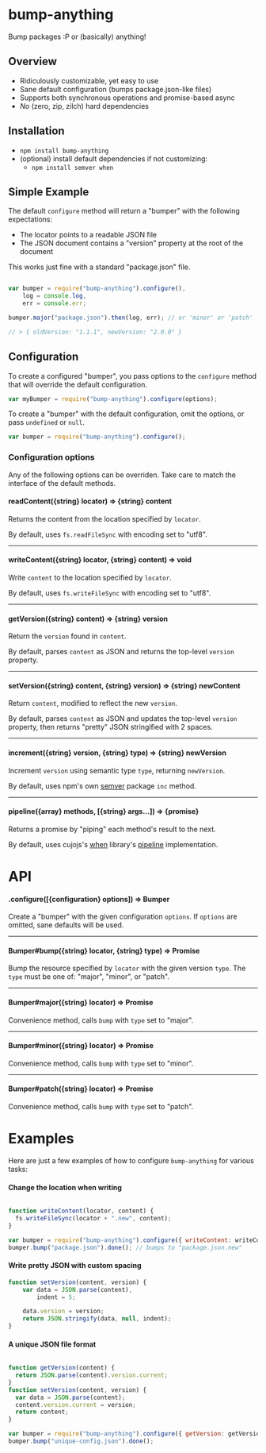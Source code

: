 # bump-anything

Bump packages :P or (basically) anything!

## Overview

* Ridiculously customizable, yet easy to use
* Sane default configuration (bumps package.json-like files)
* Supports both synchronous operations and promise-based async
* _No_ (zero, zip, zilch) hard dependencies

## Installation

* `npm install bump-anything`
* (optional) install default dependencies if not customizing:
	- `npm install semver when`

## Simple Example

The default `configure` method will return a "bumper" with the following expectations:

* The locator points to a readable JSON file
* The JSON document contains a "version" property at the root of the document

This works just fine with a standard "package.json" file.

```javascript

var bumper = require("bump-anything").configure(),
	log = console.log,
	err = console.err;

bumper.major("package.json").then(log, err); // or 'minor' or 'patch'

// > { oldVersion: "1.1.1", newVersion: "2.0.0" }
```

## Configuration

To create a configured "bumper", you pass options to the `configure` method that will override the default configuration.

```javascript
var myBumper = require("bump-anything").configure(options);
```

To create a "bumper" with the default configuration, omit the options, or pass `undefined` or `null`.

```javascript
var bumper = require("bump-anything").configure();
```

### Configuration options

Any of the following options can be overriden. Take care to match the interface of the default methods.

#### readContent({string} locator) => {string} content

Returns the content from the location specified by `locator`.

By default, uses `fs.readFileSync` with encoding set to "utf8".

---

#### writeContent({string} locator, {string} content) => void

Write `content` to the location specified by `locator`.

By default, uses `fs.writeFileSync` with encoding set to "utf8".

---

#### getVersion({string} content) => {string} version

Return the `version` found in `content`.

By default, parses `content` as JSON and returns the top-level `version` property.

---

#### setVersion({string} content, {string} version) => {string} newContent

Return `content`, modified to reflect the new `version`.

By default, parses `content` as JSON and updates the top-level `version` property, then returns "pretty" JSON stringified with 2 spaces.

---

#### increment({string} version, {string} type) => {string} newVersion

Increment `version` using semantic type `type`, returning `newVersion`.

By default, uses npm's own [semver][] package `inc` method.

---

#### pipeline({array} methods, [{string} args...]) => {promise}

Returns a promise by "piping" each method's result to the next.

By default, uses cujojs's [when][] library's [pipeline][] implementation.

# API

#### .configure([{configuration} options]) => Bumper

Create a "bumper" with the given configuration `options`.
If `options` are omitted, sane defaults will be used.

---

#### Bumper#bump({string} locator, {string} type) => Promise

Bump the resource specified by `locator` with the given version `type`.
The `type` must be one of: "major", "minor", or "patch".

---

#### Bumper#major({string} locator) => Promise

Convenience method, calls `bump` with `type` set to "major".

---

#### Bumper#minor({string} locator) => Promise

Convenience method, calls `bump` with `type` set to "minor".

---

#### Bumper#patch({string} locator) => Promise

Convenience method, calls `bump` with `type` set to "patch".


# Examples

Here are just a few examples of how to configure `bump-anything` for various tasks:

#### Change the location when writing

```javascript

function writeContent(locator, content) {
  fs.writeFileSync(locator + ".new", content);
}

var bumper = require("bump-anything").configure({ writeContent: writeContent });
bumper.bump("package.json").done(); // bumps to "package.json.new"
```

#### Write pretty JSON with custom spacing

```javascript
function setVersion(content, version) {
	var data = JSON.parse(content),
		indent = 5;

	data.version = version;
	return JSON.stringify(data, null, indent);
}
```

#### A unique JSON file format

```javascript

function getVersion(content) {
  return JSON.parse(content).version.current;
}
function setVersion(content, version) {
  var data = JSON.parse(content);
  content.version.current = version;
  return content;
}

var bumper = require("bump-anything").configure({ getVersion: getVersion, setVersion: setVersion });
bumper.bump("unique-config.json").done();
```

[semver]: https://npmjs.org/doc/misc/semver.html
[when]: https://github.com/cujojs/when/
[pipeline]: https://github.com/cujojs/when/blob/master/docs/api.md#whenpipeline
